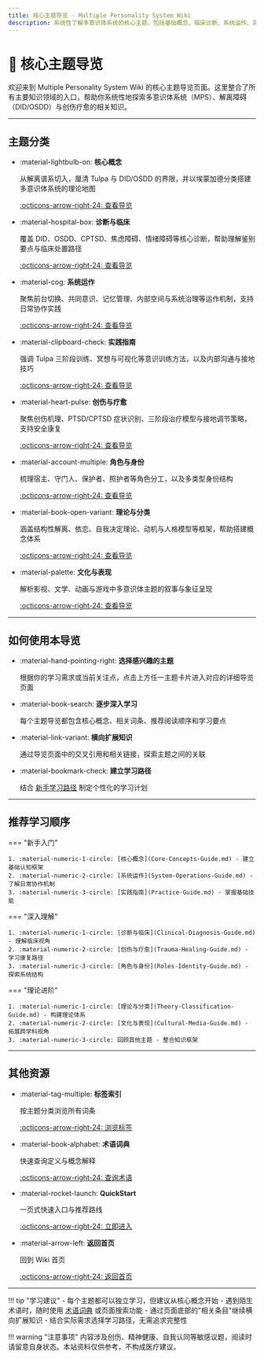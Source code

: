 ```yaml
---
title: 核心主题导览 - Multiple Personality System Wiki
description: 系统性了解多意识体系统的核心主题，包括基础概念、临床诊断、系统运作、实践指南、创伤疗愈、角色身份、理论分类和文化表现
---
```


# 🎯 核心主题导览

欢迎来到 Multiple Personality System Wiki 的核心主题导览页面。这里整合了所有主要知识领域的入口，帮助你系统性地探索多意识体系统（MPS）、解离障碍（DID/OSDD）与创伤疗愈的相关知识。

---

## 主题分类

<div class="grid cards" markdown>

- :material-lightbulb-on: **核心概念**

    从解离谱系切入，厘清 Tulpa 与 DID/OSDD 的界限，并以埃蒙加德分类搭建多意识体系统的理论地图

    [:octicons-arrow-right-24: 查看导览](Core-Concepts-Guide.md)

- :material-hospital-box: **诊断与临床**

    覆盖 DID、OSDD、CPTSD、焦虑障碍、情绪障碍等核心诊断，帮助理解鉴别要点与临床处置路径

    [:octicons-arrow-right-24: 查看导览](Clinical-Diagnosis-Guide.md)

- :material-cog: **系统运作**

    聚焦前台切换、共同意识、记忆管理、内部空间与系统治理等运作机制，支持日常协作实践

    [:octicons-arrow-right-24: 查看导览](System-Operations-Guide.md)

- :material-clipboard-check: **实践指南**

    强调 Tulpa 三阶段训练、冥想与可视化等意识训练方法，以及内部沟通与接地技巧

    [:octicons-arrow-right-24: 查看导览](Practice-Guide.md)

- :material-heart-pulse: **创伤与疗愈**

    聚焦创伤机理、PTSD/CPTSD 症状识别、三阶段治疗模型与接地调节策略，支持安全康复

    [:octicons-arrow-right-24: 查看导览](Trauma-Healing-Guide.md)

- :material-account-multiple: **角色与身份**

    梳理宿主、守门人、保护者、照护者等角色分工，以及多类型身份结构

    [:octicons-arrow-right-24: 查看导览](Roles-Identity-Guide.md)

- :material-book-open-variant: **理论与分类**

    涵盖结构性解离、依恋、自我决定理论、动机与人格模型等框架，帮助搭建概念体系

    [:octicons-arrow-right-24: 查看导览](Theory-Classification-Guide.md)

- :material-palette: **文化与表现**

    解析影视、文学、动画与游戏中多意识体主题的叙事与象征呈现

    [:octicons-arrow-right-24: 查看导览](Cultural-Media-Guide.md)

</div>

---

## 如何使用本导览

<div class="grid cards" markdown>

- :material-hand-pointing-right: **选择感兴趣的主题**

    根据你的学习需求或当前关注点，点击上方任一主题卡片进入对应的详细导览页面

- :material-book-search: **逐步深入学习**

    每个主题导览都包含核心概念、相关词条、推荐阅读顺序和学习要点

- :material-link-variant: **横向扩展知识**

    通过导览页面中的交叉引用和相关链接，探索主题之间的关联

- :material-bookmark-check: **建立学习路径**

    结合 [新手学习路径](../index.md#learning-path) 制定个性化的学习计划

</div>

---

## 推荐学习顺序

=== "新手入门"

    1. :material-numeric-1-circle: [核心概念](Core-Concepts-Guide.md) - 建立基础认知框架
    2. :material-numeric-2-circle: [系统运作](System-Operations-Guide.md) - 了解日常协作机制
    3. :material-numeric-3-circle: [实践指南](Practice-Guide.md) - 掌握基础技能

=== "深入理解"

    1. :material-numeric-1-circle: [诊断与临床](Clinical-Diagnosis-Guide.md) - 理解临床视角
    2. :material-numeric-2-circle: [创伤与疗愈](Trauma-Healing-Guide.md) - 学习康复路径
    3. :material-numeric-3-circle: [角色与身份](Roles-Identity-Guide.md) - 探索系统结构

=== "理论进阶"

    1. :material-numeric-1-circle: [理论与分类](Theory-Classification-Guide.md) - 构建理论体系
    2. :material-numeric-2-circle: [文化与表现](Cultural-Media-Guide.md) - 拓展跨学科视角
    3. :material-numeric-3-circle: 回顾其他主题 - 整合知识框架

---

## 其他资源

<div class="grid cards" markdown>

- :material-tag-multiple: **标签索引**

    按主题分类浏览所有词条

    [:octicons-arrow-right-24: 浏览标签](../tags.md)

- :material-book-alphabet: **术语词典**

    快速查询定义与概念解释

    [:octicons-arrow-right-24: 查询术语](../Glossary.md)

- :material-rocket-launch: **QuickStart**

    一页式快速入口与推荐路线

    [:octicons-arrow-right-24: 立即进入](../QuickStart.md)

- :material-arrow-left: **返回首页**

    回到 Wiki 首页

    [:octicons-arrow-right-24: 返回首页](../index.md)

</div>

---

!!! tip "学习建议"
    - 每个主题都可以独立学习，但建议从核心概念开始
    - 遇到陌生术语时，随时使用 [术语词典](../Glossary.md) 或页面搜索功能
    - 通过页面底部的"相关条目"继续横向扩展知识
    - 结合实际需求选择学习路径，无需追求完整性

!!! warning "注意事项"
    内容涉及创伤、精神健康、自我认同等敏感议题，阅读时请留意自身状态。本站资料仅供参考，不构成医疗建议。
